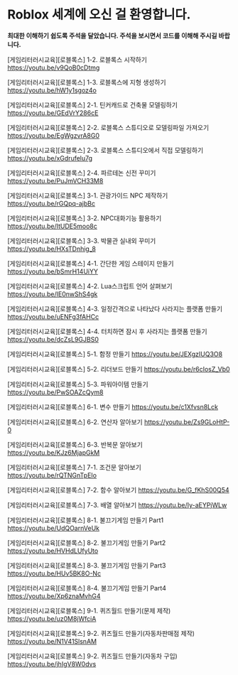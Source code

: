 # Roblox 세계에 오신 걸 환영합니다.


**최대한 이해하기 쉽도록 주석을 달았습니다. 주석을 보시면서 코드를 이해해 주시길 바랍니다.**


[게임리터러시교육][로블록스] 1-2. 로블록스 시작하기  https://youtu.be/v9QoB0cDtmg

[게임리터러시교육][로블록스] 1-3. 로블록스에 지형 생성하기   https://youtu.be/hW1y1sgoz4o

[게임리터러시교육][로블록스] 2-1. 틴커캐드로 건축물 모델링하기   https://youtu.be/GEdVrY286cE

[게임리터러시교육][로블록스] 2-2. 로블록스 스튜디오로 모델링파일 가져오기   https://youtu.be/EgWgzvrA8G0

[게임리터러시교육][로블록스] 2-3. 로블록스 스튜디오에서 직접 모델링하기   https://youtu.be/xGdrufelu7g

[게임리터러시교육][로블록스] 2-4. 파르테논 신전 꾸미기   https://youtu.be/PuJmVCH33M8

[게임리터러시교육][로블록스] 3-1. 관광가이드 NPC 제작하기   https://youtu.be/rGQpq-ajbBc

[게임리터러시교육][로블록스] 3-2. NPC대화기능 활용하기   https://youtu.be/ItUDE5moo8c

[게임리터러시교육][로블록스] 3-3. 박물관 실내외 꾸미기   https://youtu.be/HXsTDnhig_8

[게임리터러시교육][로블록스] 4-1. 간단한 게임 스테이지 만들기   https://youtu.be/bSmrH14UiYY

[게임리터러시교육][로블록스] 4-2. Lua스크립트 언어 살펴보기   https://youtu.be/IE0nwShS4gk

[게임리터러시교육][로블록스] 4-3. 일정간격으로 나타났다 사라지는 플랫폼 만들기   https://youtu.be/uENFg3fAHCc

[게임리터러시교육][로블록스] 4-4. 터치하면 잠시 후 사라지는 플랫폼 만들기   https://youtu.be/dcZsL9GJBS0

[게임리터러시교육][로블록스] 5-1. 함정 만들기   https://youtu.be/JEXgzIUQ3O8

[게임리터러시교육][로블록스] 5-2. 리더보드 만들기   https://youtu.be/r6cIosZ_Vb0

[게임리터러시교육][로블록스] 5-3. 파워아이템 만들기   https://youtu.be/PwSOAZcQym8

[게임리터러시교육][로블록스] 6-1. 변수 만들기   https://youtu.be/c1Xfvsn8Lck

[게임리터러시교육][로블록스] 6-2. 연산자 알아보기   https://youtu.be/Zs9GLoHtP-0

[게임리터러시교육][로블록스] 6-3. 반복문 알아보기   https://youtu.be/KJz6MjapGkM

[게임리터러시교육][로블록스] 7-1. 조건문 알아보기   https://youtu.be/rQTNGnTpEIo

[게임리터러시교육][로블록스] 7-2. 함수 알아보기   https://youtu.be/G_fKhS00Q54

[게임리터러시교육][로블록스] 7-3. 배열 알아보기   https://youtu.be/Iy-aEYPjWLw

[게임리터러시교육][로블록스] 8-1. 불끄기게임 만들기 Part1   https://youtu.be/UdQOarnVeUk

[게임리터러시교육][로블록스] 8-2. 불끄기게임 만들기 Part2   https://youtu.be/HVHdLUfyUto

[게임리터러시교육][로블록스] 8-3. 불끄기게임 만들기 Part3   https://youtu.be/HUv5BK8O-Nc

[게임리터러시교육][로블록스] 8-4. 불끄기게임 만들기 Part4   https://youtu.be/Xp6znaMvhG4

[게임리터러시교육][로블록스] 9-1. 퀴즈월드 만들기(문제 제작)   https://youtu.be/uz0M8jWfciA

[게임리터러시교육][로블록스] 9-2. 퀴즈월드 만들기(자동차판매점 제작)   https://youtu.be/N1V41SlsnAM

[게임리터러시교육][로블록스] 9-2. 퀴즈월드 만들기(자동차 구입)   https://youtu.be/jhIgV8W0dvs




